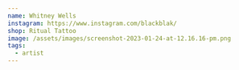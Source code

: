 ```yaml
---
name: Whitney Wells
instagram: https://www.instagram.com/blackblak/
shop: Ritual Tattoo
image: /assets/images/screenshot-2023-01-24-at-12.16.16-pm.png
tags:
  - artist
---
```

